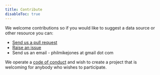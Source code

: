 ```yaml
---
title: Contribute
disableToc: true
---
```


We welcome contributions so if you would like to suggest a data source or other resource you can:

- [Send us a pull request](https://github.com/philmikejones/geostat_uk/pulls)
- [Raise an issue](https://github.com/philmikejones/geostat_uk/issues)
- Send us an email - philmikejones at gmail dot com

We operate a [code of conduct](https://github.com/philmikejones/geostat_uk/blob/master/CODE_OF_CONDUCT.md) and wish to create a project that is welcoming for anybody who wishes to participate.
